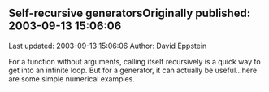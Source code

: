 ## Self-recursive generatorsOriginally published: 2003-09-13 15:06:06 
Last updated: 2003-09-13 15:06:06 
Author: David Eppstein 
 
For a function without arguments, calling itself recursively is a quick way to get into an infinite loop.  But for a generator, it can actually be useful...here are some simple numerical examples.